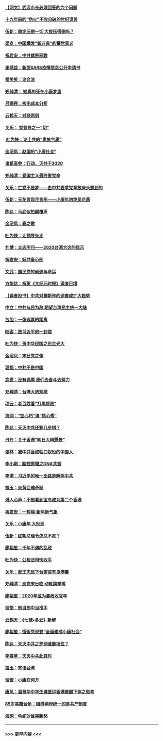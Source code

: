 #### [【网文】武汉市长必须回答的六个问题](../pages/nsc993/n11813848.md?t=01231355) 
#### [十九年前的“伪火”不攻自破的世纪谎言](../pages/nsc993/n11813238.md?t=01231355) 
#### [伍新：稳定压倒一切 大疫压得倒吗？](../pages/nsc993/n11812634.md?t=01231355) 
#### [梁京：中国爆发“新非典”的警世意义](../pages/nsc993/n11812554.md?t=01231355) 
#### [祝君安：中共就是邪教](../pages/nsc993/n11812431.md?t=01231355) 
#### [谢燕益：新型SARS疫情信息公开申请书](../pages/nsc993/n11808840.md?t=01231355) 
#### [蜀笑笑：论合法](../pages/nsc993/n11808064.md?t=01231355) 
#### [郑纯清： 她真的死在小康梦里](../pages/nsc993/n11806623.md?t=01231355) 
#### [吕锡民：核电成本分析](../pages/nsc993/n11806284.md?t=01231355) 
#### [云鹤天：对联两则](../pages/nsc993/n11805957.md?t=01231355) 
#### [关乐： 党领导之一“切”](../pages/nsc993/n11804505.md?t=01231355) 
#### [ 吐为快：论土共的“贵族气质”](../pages/nsc993/n11804490.md?t=01231355) 
#### [金浴凤：赵国的“小康社会”](../pages/nsc993/n11804452.md?t=01231355) 
#### [诸葛高参：行动，灭共于2020](../pages/nsc993/n11804120.md?t=01231355) 
#### [郑纯清：爱国主义最终要党命](../pages/nsc993/n11802197.md?t=01231355) 
#### [关乐：亡党不是梦——由中共要求党章放床头想到的](../pages/nsc993/n11802156.md?t=01231355) 
#### [伍新：无花言现花言形——小康年初哭吴花燕](../pages/nsc993/n11800044.md?t=01231355) 
#### [陈达：马屁似拍颠覆声](../pages/nsc993/n11800010.md?t=01231355) 
#### [金浴凤：春之歌](../pages/nsc993/n11797687.md?t=01231355) 
#### [吐为快：让领导先走](../pages/nsc993/n11797512.md?t=01231355) 
#### [刘博：众志所归——2020台湾大选的启示](../pages/nsc993/n11796878.md?t=01231355) 
#### [祝君安：妖共畜心剖](../pages/nsc993/n11794273.md?t=01231355) 
#### [文武：国民党的前途与命运](../pages/nsc993/n11794198.md?t=01231355) 
#### [方能达：祝贺《大纪元时报》读者日增](../pages/nsc993/n11793807.md?t=01231355) 
#### [【读者投书】中共对穆斯林的迫害成扩大趋势](../pages/nsc993/n11791371.md?t=01231355) 
#### [中立：中共与民为敌 期望台湾民主统一大陆](../pages/nsc993/n11790392.md?t=01231355) 
#### [苦胆：一张选票的距离](../pages/nsc993/n11788914.md?t=01231355) 
#### [陆客：致习近平的一封信](../pages/nsc993/n11788867.md?t=01231355) 
#### [吐为快：贺中华民国之民主光大](../pages/nsc993/n11788618.md?t=01231355) 
#### [金浴凤：末日党之像](../pages/nsc993/n11787475.md?t=01231355) 
#### [理悟：中共不是中国](../pages/nsc993/n11787463.md?t=01231355) 
#### [念贲：没有选票  我们去奋斗去努力](../pages/nsc993/n11787398.md?t=01231355) 
#### [郑纯清：台湾大选观感](../pages/nsc993/n11786210.md?t=01231355) 
#### [项云：老百姓看“打黑除恶”](../pages/nsc993/n11785398.md?t=01231355) 
#### [海网：“空心朽”演“核心秀”](../pages/nsc993/n11783874.md?t=01231355) 
#### [陈达：天灭中共还剩几步棋？](../pages/nsc993/n11783719.md?t=01231355) 
#### [丹丹：关于香港“明日大屿愿景”](../pages/nsc993/n11783273.md?t=01231355) 
#### [张林：被中共当成牲口奴役的中国人](../pages/nsc993/n11782397.md?t=01231355) 
#### [李小刚：脑控原理之DNA共振](../pages/nsc993/n11780962.md?t=01231355) 
#### [李清：习近平的唯一出路是解体中共](../pages/nsc993/n11780866.md?t=01231355) 
#### [振玉：炎黄巨难奇耻](../pages/nsc993/n11779632.md?t=01231355) 
#### [港人心声：不想看到宝岛成为第二个香港](../pages/nsc993/n11778817.md?t=01231355) 
#### [祝君安：一剪梅‧新年新气象](../pages/nsc993/n11776340.md?t=01231355) 
#### [关乐：小康年 大役现](../pages/nsc993/n11774213.md?t=01231355) 
#### [伍新：红朝总理令怎总不灵？](../pages/nsc993/n11770813.md?t=01231355) 
#### [廖祖笙：千年不遇的乱政](../pages/nsc993/n11770373.md?t=01231355) 
#### [吐为快：公检法司快收手](../pages/nsc993/n11770359.md?t=01231355) 
#### [关乐：就王志民下台寄语有良港警](../pages/nsc993/n11769903.md?t=01231355) 
#### [郑纯清：恶党末日临 动辄挨掌嘴](../pages/nsc993/n11769356.md?t=01231355) 
#### [廖祖笙：2020年或为暴政收官年](../pages/nsc993/n11768216.md?t=01231355) 
#### [理悟：别当郎中当推手](../pages/nsc993/n11768243.md?t=01231355) 
#### [云鹤天：《七律▪冬云》新解](../pages/nsc993/n11768204.md?t=01231355) 
#### [廖祖笙：饿饭党说要“全面建成小康社会”](../pages/nsc993/n11767482.md?t=01231355) 
#### [陈达：天灭中共之罗网谁能挡住？](../pages/nsc993/n11767465.md?t=01231355) 
#### [李春草：天灭中共此其时](../pages/nsc993/n11767452.md?t=01231355) 
#### [振玉：寄语台湾](../pages/nsc993/n11767432.md?t=01231355) 
#### [理悟：小康在何方](../pages/nsc993/n11767394.md?t=01231355) 
#### [唐风：温哥华中学生课堂讲香港被踢下体之思考](../pages/nsc993/n11766848.md?t=01231355) 
#### [85岁美籍台侨：阻碍两岸统一的是共产制度](../pages/nsc993/n11765043.md?t=01231355) 
#### [海网：龟蛇对鼠哭新愁](../pages/nsc993/n11764895.md?t=01231355) 

----
#### [ >>> 更早内容 <<< ](../indexes/nsc993-earlier.md)
